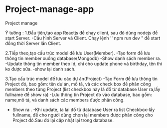 # Project-manage-app
Project manage 

Ý tưởng : 
1.Đầu tiên,tạo app Reactjs để chạy client, sau đó dùng nodejs để start Server.
 -Cấu hình Server và Client. Chạy lệnh  '' npm run dev " để start đồng thời Server lần Client.

2.Tiếp theo,tạo cấu trúc model để lưu User(Member).
-Tạo form để lưu thông tin member xuống database(Mongodb)
-Show danh sách member ra.
-Update thông tin member theo Id,  chỉ cho update phone và birthday, tên thì ko được sửa. 
-show lại danh sách.

3.Tạo cấu trúc model để lưu các dự án(Project)
-Tạo Form để lưu thông tin Project đó, bao gồm: tên dự án, mô tả, và các check box để phân công members theo từng Project (list checkbox này là đổ từ
database User ra,lấy fullname để show ra)
-Lưu thông tin Project đó vào database, bao gồm: name,mô tả, và danh sách các members được phân công.
- Show ra .
-Khi update, ta lại đổ từ database User ra list Checkbox-lấy fullname, để cho người dùng chọn lại members được phân công cho Project đó.Sau đó 
lại cập nhật lại trong database.
